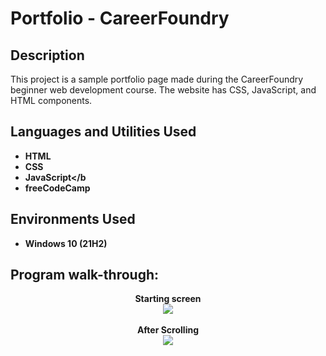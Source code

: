 <h1>Portfolio - CareerFoundry</h1>

<h2>Description</h2>
This project is a sample portfolio page made during the CareerFoundry beginner web development course. The website has CSS, JavaScript, and HTML components.
<br />


<h2>Languages and Utilities Used</h2>

- <b>HTML</b> 
- <b>CSS</b>
- <b>JavaScript</b
- <b>freeCodeCamp</b>

<h2>Environments Used </h2>

- <b>Windows 10</b> (21H2)

<h2>Program walk-through:</h2>

<p align="center">
Starting screen <br/>
<img src="https://user-images.githubusercontent.com/123213606/213950522-dbcc260c-a381-4c0b-8504-c25a7073aa3b.png"/>
<br />
<br />
After Scrolling  <br/>
<img src="https://user-images.githubusercontent.com/123213606/213950544-d912cf46-78a9-48b9-8a14-4b016c2cee35.png"/>
<br />


<!--
 ```diff
- text in red
+ text in green
! text in orange
# text in gray
@@ text in purple (and bold)@@
```
--!>
